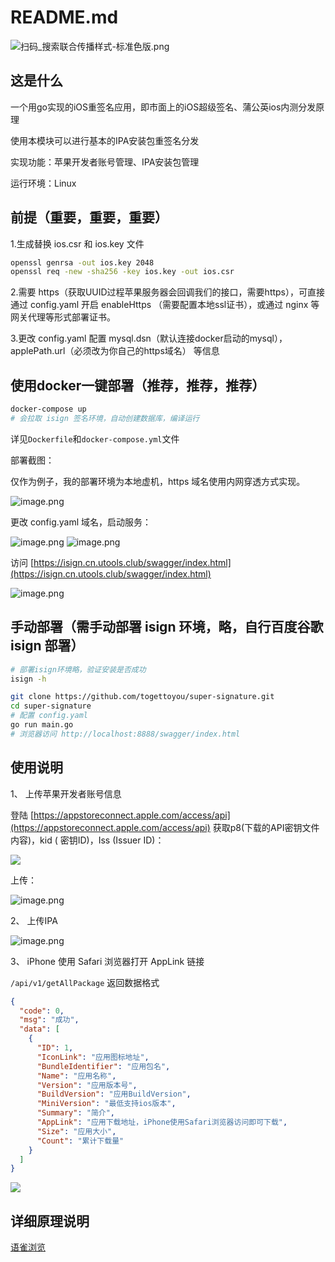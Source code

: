 # README.md

![扫码_搜索联合传播样式-标准色版.png](https://cdn.nlark.com/yuque/0/2021/png/1077776/1612960247290-a878d022-cdd1-4f8b-ad39-98bafbe48894.png#align=left&display=inline&height=624&margin=%5Bobject%20Object%5D&name=%E6%89%AB%E7%A0%81_%E6%90%9C%E7%B4%A2%E8%81%94%E5%90%88%E4%BC%A0%E6%92%AD%E6%A0%B7%E5%BC%8F-%E6%A0%87%E5%87%86%E8%89%B2%E7%89%88.png&originHeight=624&originWidth=2092&size=5221770&status=done&style=none&width=2092#id=DA281&originHeight=624&originWidth=2092&originalType=binary&status=done&style=none#id=GqhuE&originHeight=624&originWidth=2092&originalType=binary&ratio=1&status=done&style=none)

## 这是什么

一个用go实现的iOS重签名应用，即市面上的iOS超级签名、蒲公英ios内测分发原理

使用本模块可以进行基本的IPA安装包重签名分发

实现功能：苹果开发者账号管理、IPA安装包管理

运行环境：Linux

## 前提（重要，重要，重要）

1.生成替换 ios.csr 和 ios.key 文件

```bash
openssl genrsa -out ios.key 2048
openssl req -new -sha256 -key ios.key -out ios.csr
```

2.需要 https（获取UUID过程苹果服务器会回调我们的接口，需要https），可直接通过 config.yaml 开启 enableHttps （需要配置本地ssl证书），或通过 nginx 等网关代理等形式部署证书。

3.更改 config.yaml 配置 mysql.dsn（默认连接docker启动的mysql），applePath.url（必须改为你自己的https域名） 等信息

## 使用docker一键部署（推荐，推荐，推荐）

```bash
docker-compose up
# 会拉取 isign 签名环境，自动创建数据库，编译运行
```

详见`Dockerfile`和`docker-compose.yml`文件

部署截图：

仅作为例子，我的部署环境为本地虚机，https 域名使用内网穿透方式实现。

![image.png](https://cdn.nlark.com/yuque/0/2021/png/1077776/1622719557784-d384350b-d581-4784-b655-235f901ca571.png#clientId=uc4af6cdf-c3d2-4&from=paste&height=602&id=fnZsv&margin=%5Bobject%20Object%5D&name=image.png&originHeight=1204&originWidth=1604&originalType=binary&size=128584&status=done&style=none&taskId=u01cf6afb-61d5-4cbe-b4f2-6a7670beac7&width=802#id=soLIX&originHeight=1204&originWidth=1604&originalType=binary&ratio=1&status=done&style=none)

更改 config.yaml 域名，启动服务：

![image.png](https://cdn.nlark.com/yuque/0/2021/png/1077776/1622719420286-2f0d32cb-0c48-48fb-a65a-c243643ef659.png#clientId=uc4af6cdf-c3d2-4&from=paste&height=716&id=ue315c056&margin=%5Bobject%20Object%5D&name=image.png&originHeight=1432&originWidth=2353&originalType=binary&size=222303&status=done&style=none&taskId=u5e46eac2-7afe-4217-9224-45fcb15d221&width=1176.5#id=bhoQR&originHeight=1432&originWidth=2353&originalType=binary&ratio=1&status=done&style=none)
![image.png](https://cdn.nlark.com/yuque/0/2021/png/1077776/1622719722870-c1123242-92b7-4b03-a581-a06234b31892.png#clientId=uc4af6cdf-c3d2-4&from=paste&height=718&id=ucf800682&margin=%5Bobject%20Object%5D&name=image.png&originHeight=1436&originWidth=2353&originalType=binary&size=395443&status=done&style=none&taskId=u2c2233e2-4124-47f2-80ac-9a4e5bafefd&width=1176.5#id=a53p6&originHeight=1436&originWidth=2353&originalType=binary&ratio=1&status=done&style=none)

访问 [https://isign.cn.utools.club/swagger/index.html](https://isign.cn.utools.club/swagger/index.html)

![image.png](https://cdn.nlark.com/yuque/0/2021/png/1077776/1622719814015-5552a7a4-496a-4271-b43f-7f78592176d1.png#clientId=uc4af6cdf-c3d2-4&from=paste&height=827&id=u84b71819&margin=%5Bobject%20Object%5D&name=image.png&originHeight=1654&originWidth=2880&originalType=binary&size=275056&status=done&style=none&taskId=ua10a445e-d046-46a0-b6ef-617fde81539&width=1440#id=PdB8i&originHeight=1654&originWidth=2880&originalType=binary&ratio=1&status=done&style=none)

## 手动部署（需手动部署 isign 环境，略，自行百度谷歌 isign 部署）

```bash
# 部署isign环境略，验证安装是否成功
isign -h

git clone https://github.com/togettoyou/super-signature.git
cd super-signature
# 配置 config.yaml
go run main.go
# 浏览器访问 http://localhost:8888/swagger/index.html
```

## 使用说明

1、 上传苹果开发者账号信息

登陆 [https://appstoreconnect.apple.com/access/api](https://appstoreconnect.apple.com/access/api) 获取p8(下载的API密钥文件内容)，kid (
密钥ID)，Iss (Issuer ID)：

![](https://cdn.nlark.com/yuque/0/2021/png/1077776/1614157937920-e048fc1b-b8ef-4b08-a559-bcf0a9b72c39.png?x-oss-process=image%2Fwatermark%2Ctype_d3F5LW1pY3JvaGVp%2Csize_14%2Ctext_Z2l0aHViL3RvZ2V0dG95b3U%3D%2Ccolor_FFFFFF%2Cshadow_50%2Ct_80%2Cg_se%2Cx_10%2Cy_10#from=url&id=ipJUH&margin=%5Bobject%20Object%5D&originHeight=970&originWidth=3284&originalType=binary&ratio=2&status=done&style=none)

上传：

![image.png](https://cdn.nlark.com/yuque/0/2021/png/1077776/1623042480919-37ecee18-c7e7-4e17-91ac-c2ad8b7e117a.png#clientId=uab37fe2a-4554-4&from=paste&height=821&id=u8d372f30&margin=%5Bobject%20Object%5D&name=image.png&originHeight=1641&originWidth=2880&originalType=binary&ratio=2&size=239573&status=done&style=none&taskId=ueb474557-a63b-43a0-97c2-b066502a2a4&width=1440)

2、 上传IPA

![image.png](https://cdn.nlark.com/yuque/0/2021/png/1077776/1623042643053-67a10d99-3359-4ebb-9ee4-b36d7ea48bdb.png#clientId=uab37fe2a-4554-4&from=paste&height=822&id=udac83704&margin=%5Bobject%20Object%5D&name=image.png&originHeight=1644&originWidth=2880&originalType=binary&ratio=2&size=240127&status=done&style=none&taskId=ub147db0c-bab9-4419-abef-6de3e71fb46&width=1440)

3、 iPhone 使用 Safari 浏览器打开 AppLink 链接

`/api/v1/getAllPackage` 返回数据格式

```json
{
  "code": 0,
  "msg": "成功",
  "data": [
    {
      "ID": 1,
      "IconLink": "应用图标地址",
      "BundleIdentifier": "应用包名",
      "Name": "应用名称",
      "Version": "应用版本号",
      "BuildVersion": "应用BuildVersion",
      "MiniVersion": "最低支持ios版本",
      "Summary": "简介",
      "AppLink": "应用下载地址，iPhone使用Safari浏览器访问即可下载",
      "Size": "应用大小",
      "Count": "累计下载量"
    }
  ]
}
```

![](https://cdn.nlark.com/yuque/0/2021/png/1077776/1614159853374-673e82af-a2f2-479d-9ef8-03da193ed801.png#from=url&id=yGJKs&margin=%5Bobject%20Object%5D&originHeight=1970&originWidth=1154&originalType=binary&ratio=2&status=done&style=none)

## 详细原理说明

[语雀浏览](https://www.yuque.com/togettoyou/cjqm/rbk50t)